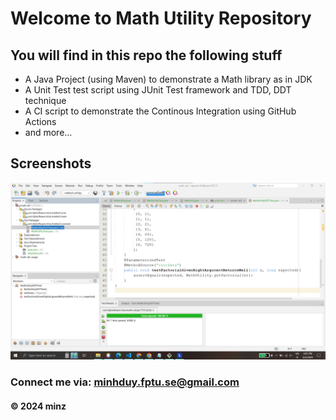 # Welcome to Math Utility Repository

## You will find in this repo the following stuff

* A Java Project (using Maven) to demonstrate a Math library as in JDK
* A Unit Test test script using JUnit Test framework and TDD, DDT technique
* A CI script to demonstrate the Continous Integration using GitHub Actions
* and more...

## Screenshots
![Source code and test script](https://github.com/minhduy77/math-util/blob/main/screenshots/SourceCodeAndUnitTest.png)


### Connect me via: minhduy.fptu.se@gmail.com

#### &#169; 2024 minz